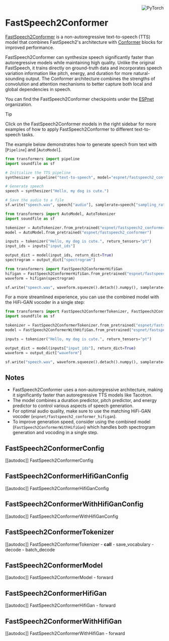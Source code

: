 <!--Copyright 2023 The HuggingFace Team. All rights reserved.

Licensed under the Apache License, Version 2.0 (the "License"); you may not use this file except in compliance with
the License. You may obtain a copy of the License at

http://www.apache.org/licenses/LICENSE-2.0

Unless required by applicable law or agreed to in writing, software distributed under the License is distributed on
an "AS IS" BASIS, WITHOUT WARRANTIES OR CONDITIONS OF ANY KIND, either express or implied. See the License for the
specific language governing permissions and limitations under the License.
-->

<div style="float: right;">
    <div class="flex flex-wrap space-x-1">
        <img alt="PyTorch" src="https://img.shields.io/badge/PyTorch-DE3412?style=flat&logo=pytorch&logoColor=white">
    </div>
</div>

# FastSpeech2Conformer

[FastSpeech2Conformer](https://huggingface.co/papers/2010.13956) is a non-autoregressive text-to-speech (TTS) model that combines FastSpeech2's architecture with [Conformer](https://huggingface.co/papers/2005.08100) blocks for improved performance.

FastSpeech2Conformer can synthesize speech significantly faster than autoregressive models while maintaining high quality. Unlike the original FastSpeech, it trains directly on ground-truth data and incorporates speech variation information like pitch, energy, and duration for more natural-sounding output. The Conformer architecture combines the strengths of convolution and attention mechanisms to better capture both local and global dependencies in speech.

You can find the FastSpeech2Conformer checkpoints under the [ESPnet](https://huggingface.co/espnet) organization.

> [!TIP]
> Click on the FastSpeech2Conformer models in the right sidebar for more examples of how to apply FastSpeech2Conformer to different text-to-speech tasks.

The example below demonstrates how to generate speech from text with [`Pipeline`] and [`AutoModel`].

<hfoptions id="usage">
<hfoption id="Pipeline">

```py
from transformers import pipeline
import soundfile as sf

# Initialize the TTS pipeline
synthesizer = pipeline("text-to-speech", model="espnet/fastspeech2_conformer")

# Generate speech
speech = synthesizer("Hello, my dog is cute.")

# Save the audio to a file
sf.write("speech.wav", speech["audio"], samplerate=speech["sampling_rate"])
```

</hfoption>
<hfoption id="AutoModel">

```py
from transformers import AutoModel, AutoTokenizer
import soundfile as sf

tokenizer = AutoTokenizer.from_pretrained("espnet/fastspeech2_conformer")
model = AutoModel.from_pretrained("espnet/fastspeech2_conformer")

inputs = tokenizer("Hello, my dog is cute.", return_tensors="pt")
input_ids = inputs["input_ids"]

output_dict = model(input_ids, return_dict=True)
spectrogram = output_dict["spectrogram"]

from transformers import FastSpeech2ConformerHifiGan
hifigan = FastSpeech2ConformerHifiGan.from_pretrained("espnet/fastspeech2_conformer_hifigan")
waveform = hifigan(spectrogram)

sf.write("speech.wav", waveform.squeeze().detach().numpy(), samplerate=22050)
```

</hfoption>
</hfoptions>

For a more streamlined experience, you can use the combined model with the HiFi-GAN vocoder in a single step:

```python
from transformers import FastSpeech2ConformerTokenizer, FastSpeech2ConformerWithHifiGan
import soundfile as sf

tokenizer = FastSpeech2ConformerTokenizer.from_pretrained("espnet/fastspeech2_conformer")
model = FastSpeech2ConformerWithHifiGan.from_pretrained("espnet/fastspeech2_conformer_with_hifigan")

inputs = tokenizer("Hello, my dog is cute.", return_tensors="pt")

output_dict = model(inputs["input_ids"], return_dict=True)
waveform = output_dict["waveform"]

sf.write("speech.wav", waveform.squeeze().detach().numpy(), samplerate=22050)
```

## Notes

- FastSpeech2Conformer uses a non-autoregressive architecture, making it significantly faster than autoregressive TTS models like Tacotron.
- The model combines a duration predictor, pitch predictor, and energy predictor to control various aspects of speech generation.
- For optimal audio quality, make sure to use the matching HiFi-GAN vocoder (`espnet/fastspeech2_conformer_hifigan`).
- To improve generation speed, consider using the combined model (`FastSpeech2ConformerWithHifiGan`) which handles both spectrogram generation and vocoding in a single step.

## FastSpeech2ConformerConfig

[[autodoc]] FastSpeech2ConformerConfig

## FastSpeech2ConformerHifiGanConfig

[[autodoc]] FastSpeech2ConformerHifiGanConfig

## FastSpeech2ConformerWithHifiGanConfig

[[autodoc]] FastSpeech2ConformerWithHifiGanConfig

## FastSpeech2ConformerTokenizer

[[autodoc]] FastSpeech2ConformerTokenizer
    - __call__
    - save_vocabulary
    - decode
    - batch_decode

## FastSpeech2ConformerModel

[[autodoc]] FastSpeech2ConformerModel
    - forward

## FastSpeech2ConformerHifiGan

[[autodoc]] FastSpeech2ConformerHifiGan
    - forward

## FastSpeech2ConformerWithHifiGan

[[autodoc]] FastSpeech2ConformerWithHifiGan
    - forward
